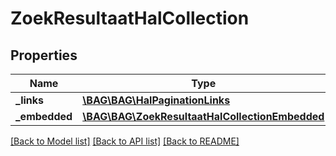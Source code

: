 # ZoekResultaatHalCollection

## Properties
Name | Type | Description | Notes
------------ | ------------- | ------------- | -------------
**_links** | [**\BAG\BAG\HalPaginationLinks**](HalPaginationLinks.md) |  | [optional] 
**_embedded** | [**\BAG\BAG\ZoekResultaatHalCollectionEmbedded**](ZoekResultaatHalCollectionEmbedded.md) |  | [optional] 

[[Back to Model list]](../../README.md#documentation-for-models) [[Back to API list]](../../README.md#documentation-for-api-endpoints) [[Back to README]](../../README.md)

